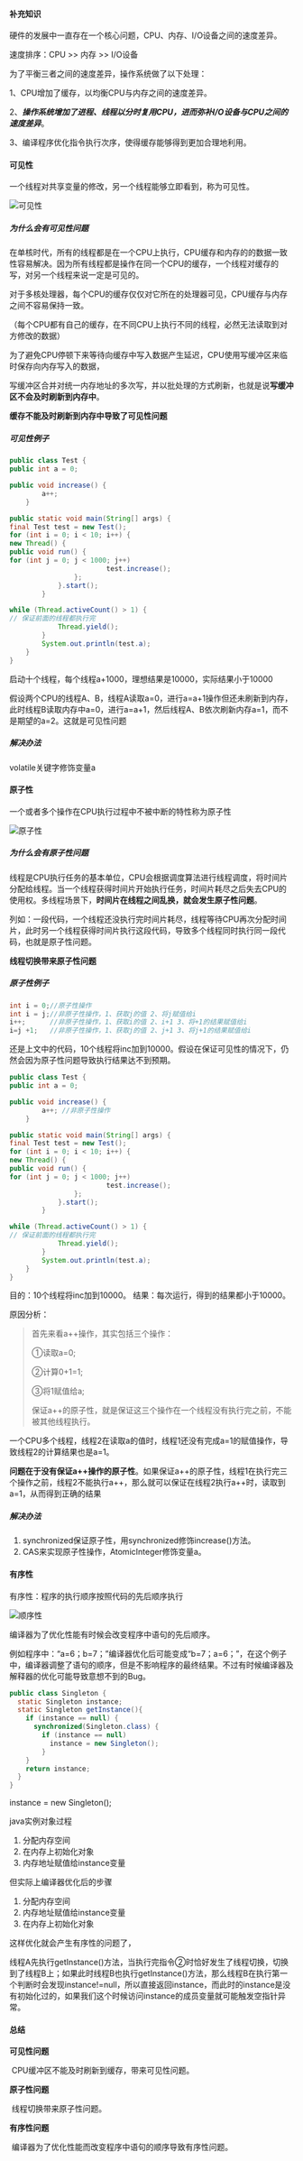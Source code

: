 #### 补充知识

硬件的发展中一直存在一个核心问题，CPU、内存、I/O设备之间的速度差异。

速度排序：CPU >> 内存 >> I/O设备

为了平衡三者之间的速度差异，操作系统做了以下处理：

1、CPU增加了缓存，以均衡CPU与内存之间的速度差异。

2、***操作系统增加了进程、线程以分时复用CPU，进而弥补I/O设备与CPU之间的速度差异***。

3、编译程序优化指令执行次序，使得缓存能够得到更加合理地利用。



#### 可见性

一个线程对共享变量的修改，另一个线程能够立即看到，称为可见性。

![可见性](E:\wdq\note\并发编程\可见性.jpg)

##### 为什么会有可见性问题

在单核时代，所有的线程都是在一个CPU上执行，CPU缓存和内存的的数据一致性容易解决。因为所有线程都是操作在同一个CPU的缓存，一个线程对缓存的写，对另一个线程来说一定是可见的。

对于多核处理器，每个CPU的缓存仅仅对它所在的处理器可见，CPU缓存与内存之间不容易保持一致。

（每个CPU都有自己的缓存，在不同CPU上执行不同的线程，必然无法读取到对方修改的数据）

为了避免CPU停顿下来等待向缓存中写入数据产生延迟，CPU使用写缓冲区来临时保存向内存写入的数据，

写缓冲区合并对统一内存地址的多次写，并以批处理的方式刷新，也就是说**写缓冲区不会及时刷新到内存中**。

**缓存不能及时刷新到内存中导致了可见性问题**



##### 可见性例子

```java
public class Test {
public int a = 0;

public void increase() {
		a++;
	}

public static void main(String[] args) {
final Test test = new Test();
for (int i = 0; i < 10; i++) {
new Thread() {
public void run() {
for (int j = 0; j < 1000; j++)
						test.increase();
				};
			}.start();
		}

while (Thread.activeCount() > 1) {
// 保证前面的线程都执行完
			Thread.yield();
		}
		System.out.println(test.a);
	}
}
```

启动十个线程，每个线程a+1000，理想结果是10000，实际结果小于10000

假设两个CPU的线程A、B，线程A读取a=0，进行a=a+1操作但还未刷新到内存，此时线程B读取内存中a=0，进行a=a+1，然后线程A、B依次刷新内存a=1，而不是期望的a=2。这就是可见性问题





##### 解决办法

volatile关键字修饰变量a



#### 原子性

一个或者多个操作在CPU执行过程中不被中断的特性称为原子性

![原子性](E:\wdq\note\并发编程\原子性.jpg)

##### 为什么会有原子性问题

线程是CPU执行任务的基本单位，CPU会根据调度算法进行线程调度，将时间片分配给线程。当一个线程获得时间片开始执行任务，时间片耗尽之后失去CPU的使用权。多线程场景下，**时间片在线程之间乱换，就会发生原子性问题**。

列如：一段代码，一个线程还没执行完时间片耗尽，线程等待CPU再次分配时间片，此时另一个线程获得时间片执行这段代码，导致多个线程同时执行同一段代码，也就是原子性问题。

**线程切换带来原子性问题**



##### 原子性例子

```java
int i = 0;//原子性操作
int i = j;//非原子性操作，1、获取j的值 2、将j赋值给i
i++;	  //非原子性操作，1、获取i的值 2、i+1 3、将+1的结果赋值给i
i=j +1;   //非原子性操作，1、获取j的值 2、j+1 3、将j+1的结果赋值给i
```



还是上文中的代码，10个线程将inc加到10000。假设在保证可见性的情况下，仍然会因为原子性问题导致执行结果达不到预期。

```java
public class Test {
public int a = 0;

public void increase() {
		a++; //非原子性操作
	}

public static void main(String[] args) {
final Test test = new Test();
for (int i = 0; i < 10; i++) {
new Thread() {
public void run() {
for (int j = 0; j < 1000; j++)
						test.increase();
				};
			}.start();
		}

while (Thread.activeCount() > 1) {
// 保证前面的线程都执行完
			Thread.yield();
		}
		System.out.println(test.a);
	}
}
```

目的：10个线程将inc加到10000。
结果：每次运行，得到的结果都小于10000。

原因分析：

> 首先来看a++操作，其实包括三个操作： 
>
> ①读取a=0; 
>
> ②计算0+1=1; 
>
> ③将1赋值给a; 
>
> 保证a++的原子性，就是保证这三个操作在一个线程没有执行完之前，不能被其他线程执行。



一个CPU多个线程，线程2在读取a的值时，线程1还没有完成a=1的赋值操作，导致线程2的计算结果也是a=1。

**问题在于没有保证a++操作的原子性**。如果保证a++的原子性，线程1在执行完三个操作之前，线程2不能执行a++，那么就可以保证在线程2执行a++时，读取到a=1，从而得到正确的结果



##### 解决办法

1. synchronized保证原子性，用synchronized修饰increase()方法。
2. CAS来实现原子性操作，AtomicInteger修饰变量a。



#### 有序性

有序性：程序的执行顺序按照代码的先后顺序执行

![顺序性](E:\wdq\note\并发编程\顺序性.jpg)

编译器为了优化性能有时候会改变程序中语句的先后顺序。

例如程序中：“a=6；b=7；”编译器优化后可能变成“b=7；a=6；”，在这个例子中，编译器调整了语句的顺序，但是不影响程序的最终结果。不过有时候编译器及解释器的优化可能导致意想不到的Bug。

```java
public class Singleton {
  static Singleton instance;
  static Singleton getInstance(){
    if (instance == null) {
      synchronized(Singleton.class) {
        if (instance == null)
          instance = new Singleton();
        }
    }
    return instance;
  }
}
```

instance = new Singleton();

java实例对象过程

1. 分配内存空间
2. 在内存上初始化对象
3. 内存地址赋值给instance变量

但实际上编译器优化后的步骤

1. 分配内存空间
2. 内存地址赋值给instance变量
3. 在内存上初始化对象



这样优化就会产生有序性的问题了，

线程A先执行getInstance()方法，当执行完指令②时恰好发生了线程切换，切换到了线程B上；如果此时线程B也执行getInstance()方法，那么线程B在执行第一个判断时会发现instance!=null，所以直接返回instance，而此时的instance是没有初始化过的，如果我们这个时候访问instance的成员变量就可能触发空指针异常。

#### 总结

**可见性问题**

​	CPU缓冲区不能及时刷新到缓存，带来可见性问题。

**原子性问题**

​	线程切换带来原子性问题。

**有序性问题**

​	编译器为了优化性能而改变程序中语句的顺序导致有序性问题。